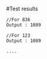 #Test results
      
    //For 836
    Output : 1089
    
    //For 123
    Output : 1089
    
    ....

